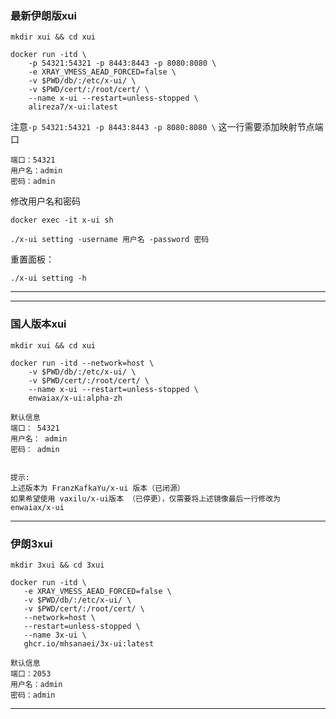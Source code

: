 ###  最新伊朗版xui

```
mkdir xui && cd xui
```
```
docker run -itd \
    -p 54321:54321 -p 8443:8443 -p 8080:8080 \
    -e XRAY_VMESS_AEAD_FORCED=false \
    -v $PWD/db/:/etc/x-ui/ \
    -v $PWD/cert/:/root/cert/ \
    --name x-ui --restart=unless-stopped \
    alireza7/x-ui:latest
```
注意`-p 54321:54321 -p 8443:8443 -p 8080:8080 \` 这一行需要添加映射节点端口

```
端口：54321
用户名：admin
密码：admin
```

修改用户名和密码
```
docker exec -it x-ui sh
```
```
./x-ui setting -username 用户名 -password 密码
```

重置面板：
```
./x-ui setting -h
```


---

---

###  国人版本xui

```
mkdir xui && cd xui
```
```
docker run -itd --network=host \
    -v $PWD/db/:/etc/x-ui/ \
    -v $PWD/cert/:/root/cert/ \
    --name x-ui --restart=unless-stopped \
    enwaiax/x-ui:alpha-zh
```


```
默认信息
端口： 54321
用户名： admin
密码： admin


提示:
上述版本为 FranzKafkaYu/x-ui 版本（已闭源）
如果希望使用 vaxilu/x-ui版本 （已停更），仅需要将上述镜像最后一行修改为 enwaiax/x-ui
```

---

###  伊朗3xui

```
mkdir 3xui && cd 3xui
```
```
docker run -itd \
   -e XRAY_VMESS_AEAD_FORCED=false \
   -v $PWD/db/:/etc/x-ui/ \
   -v $PWD/cert/:/root/cert/ \
   --network=host \
   --restart=unless-stopped \
   --name 3x-ui \
   ghcr.io/mhsanaei/3x-ui:latest
```

```
默认信息
端口：2053
用户名：admin
密码：admin
```


---
